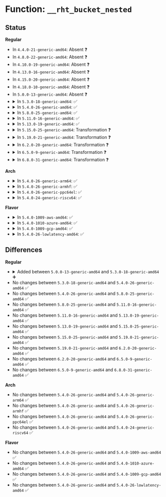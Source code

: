 # Function: <code>__rht_bucket_nested</code>

## Status
<b>Regular</b>
<ul>
<li>
In <code>4.4.0-21-generic-amd64</code>: Absent ❓
</li>
<li>
In <code>4.8.0-22-generic-amd64</code>: Absent ❓
</li>
<li>
In <code>4.10.0-19-generic-amd64</code>: Absent ❓
</li>
<li>
In <code>4.13.0-16-generic-amd64</code>: Absent ❓
</li>
<li>
In <code>4.15.0-20-generic-amd64</code>: Absent ❓
</li>
<li>
In <code>4.18.0-10-generic-amd64</code>: Absent ❓
</li>
<li>
In <code>5.0.0-13-generic-amd64</code>: Absent ❓
</li>
<li>
<details>
<summary>In <code>5.3.0-18-generic-amd64</code>: ✅</summary>

```c
struct rhash_lock_head * * __rht_bucket_nested(const struct bucket_table * tbl, unsigned int hash)
```

```json
{
  "name": "__rht_bucket_nested",
  "collision_type": "Unique Global",
  "inline_type": "No",
  "funcs": [
    {
      "addr": 18446744071584139072,
      "name": "__rht_bucket_nested",
      "external": true,
      "loc": "lib/rhashtable.c:1167",
      "file": "lib/rhashtable.c",
      "inline": "seen, unknown",
      "caller_inline": [],
      "caller_func": [
        "kernel/bpf/offload.c:bpf_offload_dev_netdev_unregister",
        "lib/rhashtable.c:rhashtable_free_and_destroy",
        "lib/rhashtable.c:__rhashtable_walk_find_next",
        "lib/rhashtable.c:rhashtable_walk_start_check",
        "lib/rhashtable.c:rhashtable_walk_start_check",
        "lib/rhashtable.c:rhashtable_insert_slow",
        "lib/rhashtable.c:rhashtable_rehash_table",
        "net/netlink/af_netlink.c:netlink_remove",
        "net/ipv4/inet_fragment.c:inet_frag_kill",
        "net/ipv4/ipmr.c:mroute_clean_tables",
        "net/xfrm/xfrm_policy.c:__xfrm_policy_inexact_prune_bin",
        "net/ipv6/ip6mr.c:mroute_clean_tables",
        "net/ipv6/ip6mr.c:ip6mr_mfc_delete",
        "net/ipv6/seg6_hmac.c:seg6_hmac_info_del"
      ]
    }
  ],
  "symbols": [
    {
      "addr": 18446744071584139072,
      "name": "__rht_bucket_nested",
      "section": ".text",
      "bind": "STB_GLOBAL",
      "size": 83
    }
  ]
}
```
</details>
</li>
<li>
<details>
<summary>In <code>5.4.0-26-generic-amd64</code>: ✅</summary>

```c
struct rhash_lock_head * * __rht_bucket_nested(const struct bucket_table * tbl, unsigned int hash)
```

```json
{
  "name": "__rht_bucket_nested",
  "collision_type": "Unique Global",
  "inline_type": "No",
  "funcs": [
    {
      "addr": 18446744071584261520,
      "name": "__rht_bucket_nested",
      "external": true,
      "loc": "lib/rhashtable.c:1167",
      "file": "lib/rhashtable.c",
      "inline": "seen, unknown",
      "caller_inline": [],
      "caller_func": [
        "kernel/bpf/offload.c:bpf_offload_dev_netdev_unregister",
        "lib/rhashtable.c:rhashtable_free_and_destroy",
        "lib/rhashtable.c:__rhashtable_walk_find_next",
        "lib/rhashtable.c:rhashtable_walk_start_check",
        "lib/rhashtable.c:rhashtable_walk_start_check",
        "lib/rhashtable.c:rhashtable_insert_slow",
        "lib/rhashtable.c:rhashtable_rehash_table",
        "net/core/xdp.c:mem_id_disconnect",
        "net/core/xdp.c:mem_xa_remove",
        "net/netlink/af_netlink.c:netlink_remove",
        "net/ipv4/inet_fragment.c:inet_frag_kill",
        "net/ipv4/ipmr.c:mroute_clean_tables",
        "net/ipv6/ip6mr.c:mroute_clean_tables",
        "net/ipv6/ip6mr.c:ip6mr_mfc_delete",
        "net/ipv6/seg6_hmac.c:seg6_hmac_info_del"
      ]
    }
  ],
  "symbols": [
    {
      "addr": 18446744071584261520,
      "name": "__rht_bucket_nested",
      "section": ".text",
      "bind": "STB_GLOBAL",
      "size": 83
    }
  ]
}
```
</details>
</li>
<li>
<details>
<summary>In <code>5.8.0-25-generic-amd64</code>: ✅</summary>

```c
struct rhash_lock_head * * __rht_bucket_nested(const struct bucket_table * tbl, unsigned int hash)
```

```json
{
  "name": "__rht_bucket_nested",
  "collision_type": "Unique Global",
  "inline_type": "No",
  "funcs": [
    {
      "addr": 18446744071584669392,
      "name": "__rht_bucket_nested",
      "external": true,
      "loc": "lib/rhashtable.c:1174",
      "file": "lib/rhashtable.c",
      "inline": "seen, unknown",
      "caller_inline": [],
      "caller_func": [
        "ipc/util.c:__rhashtable_remove_fast_one",
        "lib/rhashtable.c:__rhashtable_walk_find_next",
        "lib/rhashtable.c:rhashtable_walk_start_check",
        "lib/rhashtable.c:rhashtable_walk_start_check",
        "lib/rhashtable.c:rhashtable_try_insert",
        "lib/rhashtable.c:rhashtable_rehash_chain",
        "net/core/xdp.c:__rhashtable_remove_fast_one",
        "net/netlink/af_netlink.c:__rhashtable_remove_fast_one",
        "net/ipv4/inet_fragment.c:__rhashtable_remove_fast_one",
        "net/ipv4/ipmr.c:__rhashtable_remove_fast_one",
        "net/ipv6/ip6mr.c:__rhashtable_remove_fast_one",
        "net/ipv6/seg6_hmac.c:__rhashtable_remove_fast_one"
      ]
    }
  ],
  "symbols": [
    {
      "addr": 18446744071584669392,
      "name": "__rht_bucket_nested",
      "section": ".text",
      "bind": "STB_GLOBAL",
      "size": 89
    }
  ]
}
```
</details>
</li>
<li>
<details>
<summary>In <code>5.11.0-16-generic-amd64</code>: ✅</summary>

```c
struct rhash_lock_head * * __rht_bucket_nested(const struct bucket_table * tbl, unsigned int hash)
```

```json
{
  "name": "__rht_bucket_nested",
  "collision_type": "Unique Global",
  "inline_type": "No",
  "funcs": [
    {
      "addr": 18446744071584787040,
      "name": "__rht_bucket_nested",
      "external": true,
      "loc": "lib/rhashtable.c:1174",
      "file": "lib/rhashtable.c",
      "inline": "seen, unknown",
      "caller_inline": [],
      "caller_func": [
        "ipc/util.c:__rhashtable_remove_fast_one",
        "lib/rhashtable.c:__rhashtable_walk_find_next",
        "lib/rhashtable.c:rhashtable_walk_start_check",
        "lib/rhashtable.c:rhashtable_walk_start_check",
        "lib/rhashtable.c:rhashtable_try_insert",
        "lib/rhashtable.c:rhashtable_rehash_chain",
        "net/core/xdp.c:__rhashtable_remove_fast_one",
        "net/netlink/af_netlink.c:__rhashtable_remove_fast_one",
        "net/ipv4/inet_fragment.c:__rhashtable_remove_fast_one",
        "net/ipv4/ipmr.c:__rhashtable_remove_fast_one",
        "net/ipv6/ip6mr.c:__rhashtable_remove_fast_one",
        "net/ipv6/seg6_hmac.c:__rhashtable_remove_fast_one"
      ]
    }
  ],
  "symbols": [
    {
      "addr": 18446744071584787040,
      "name": "__rht_bucket_nested",
      "section": ".text",
      "bind": "STB_GLOBAL",
      "size": 89
    }
  ]
}
```
</details>
</li>
<li>
<details>
<summary>In <code>5.13.0-19-generic-amd64</code>: ✅</summary>

```c
struct rhash_lock_head * * __rht_bucket_nested(const struct bucket_table * tbl, unsigned int hash)
```

```json
{
  "name": "__rht_bucket_nested",
  "collision_type": "Unique Global",
  "inline_type": "No",
  "funcs": [
    {
      "addr": 18446744071584831104,
      "name": "__rht_bucket_nested",
      "external": true,
      "loc": "lib/rhashtable.c:1174",
      "file": "lib/rhashtable.c",
      "inline": "seen, unknown",
      "caller_inline": [],
      "caller_func": [
        "ipc/util.c:__rhashtable_remove_fast_one",
        "lib/rhashtable.c:__rhashtable_walk_find_next",
        "lib/rhashtable.c:rhashtable_walk_start_check",
        "lib/rhashtable.c:rhashtable_walk_start_check",
        "lib/rhashtable.c:rhashtable_try_insert",
        "lib/rhashtable.c:rhashtable_rehash_table",
        "net/core/xdp.c:__rhashtable_remove_fast_one",
        "net/netlink/af_netlink.c:__rhashtable_remove_fast_one",
        "net/ipv4/inet_fragment.c:__rhashtable_remove_fast_one",
        "net/ipv4/ipmr.c:__rhashtable_remove_fast_one",
        "net/ipv6/ip6mr.c:__rhashtable_remove_fast_one",
        "net/ipv6/seg6_hmac.c:__rhashtable_remove_fast_one"
      ]
    }
  ],
  "symbols": [
    {
      "addr": 18446744071584831104,
      "name": "__rht_bucket_nested",
      "section": ".text",
      "bind": "STB_GLOBAL",
      "size": 89
    }
  ]
}
```
</details>
</li>
<li>
<details>
<summary>In <code>5.15.0-25-generic-amd64</code>: Transformation ❓</summary>

```c
struct rhash_lock_head * * __rht_bucket_nested(const struct bucket_table * tbl, unsigned int hash)
```

```json
{
  "name": "__rht_bucket_nested",
  "collision_type": "Unique Global",
  "inline_type": "No",
  "funcs": [
    {
      "addr": 0,
      "name": "__rht_bucket_nested",
      "external": true,
      "loc": "lib/rhashtable.c:1174",
      "file": "lib/rhashtable.c",
      "inline": "seen, unknown",
      "caller_inline": [],
      "caller_func": [
        "ipc/util.c:__rhashtable_remove_fast_one",
        "lib/rhashtable.c:__rhashtable_walk_find_next",
        "lib/rhashtable.c:rhashtable_walk_start_check",
        "lib/rhashtable.c:rhashtable_walk_start_check",
        "lib/rhashtable.c:rhashtable_try_insert",
        "lib/rhashtable.c:rhashtable_rehash_table",
        "net/core/xdp.c:__rhashtable_remove_fast_one",
        "net/netlink/af_netlink.c:__rhashtable_remove_fast_one",
        "net/ipv4/inet_fragment.c:__rhashtable_remove_fast_one",
        "net/ipv4/ipmr.c:__rhashtable_remove_fast_one",
        "net/ipv6/ioam6.c:__rhashtable_remove_fast_one",
        "net/ipv6/ip6mr.c:__rhashtable_remove_fast_one",
        "net/ipv6/seg6_hmac.c:__rhashtable_remove_fast_one"
      ]
    }
  ],
  "symbols": [
    {
      "addr": 18446744071592323743,
      "name": "__rht_bucket_nested.cold",
      "section": ".text",
      "bind": "STB_LOCAL",
      "size": 129
    },
    {
      "addr": 18446744071585249968,
      "name": "__rht_bucket_nested",
      "section": ".text",
      "bind": "STB_GLOBAL",
      "size": 141
    }
  ]
}
```
</details>
</li>
<li>
<details>
<summary>In <code>5.19.0-21-generic-amd64</code>: Transformation ❓</summary>

```c
struct rhash_lock_head * * __rht_bucket_nested(const struct bucket_table * tbl, unsigned int hash)
```

```json
{
  "name": "__rht_bucket_nested",
  "collision_type": "Unique Global",
  "inline_type": "No",
  "funcs": [
    {
      "addr": 0,
      "name": "__rht_bucket_nested",
      "external": true,
      "loc": "lib/rhashtable.c:1174",
      "file": "lib/rhashtable.c",
      "inline": "seen, unknown",
      "caller_inline": [],
      "caller_func": [
        "lib/rhashtable.c:__rhashtable_walk_find_next",
        "lib/rhashtable.c:rhashtable_walk_start_check",
        "lib/rhashtable.c:rhashtable_walk_start_check",
        "lib/rhashtable.c:rhashtable_try_insert",
        "lib/rhashtable.c:rhashtable_rehash_table"
      ]
    }
  ],
  "symbols": [
    {
      "addr": 18446744071594128239,
      "name": "__rht_bucket_nested.cold",
      "section": ".text",
      "bind": "STB_LOCAL",
      "size": 129
    },
    {
      "addr": 18446744071586092080,
      "name": "__rht_bucket_nested",
      "section": ".text",
      "bind": "STB_GLOBAL",
      "size": 153
    }
  ]
}
```
</details>
</li>
<li>
<details>
<summary>In <code>6.2.0-20-generic-amd64</code>: Transformation ❓</summary>

```c
struct rhash_lock_head * * __rht_bucket_nested(const struct bucket_table * tbl, unsigned int hash)
```

```json
{
  "name": "__rht_bucket_nested",
  "collision_type": "Unique Global",
  "inline_type": "No",
  "funcs": [
    {
      "addr": 0,
      "name": "__rht_bucket_nested",
      "external": true,
      "loc": "lib/rhashtable.c:1178",
      "file": "lib/rhashtable.c",
      "inline": "seen, unknown",
      "caller_inline": [],
      "caller_func": [
        "lib/rhashtable.c:__rhashtable_walk_find_next",
        "lib/rhashtable.c:rhashtable_walk_start_check",
        "lib/rhashtable.c:rhashtable_walk_start_check",
        "lib/rhashtable.c:rhashtable_try_insert",
        "lib/rhashtable.c:rhashtable_rehash_table"
      ]
    }
  ],
  "symbols": [
    {
      "addr": 18446744071596115163,
      "name": "__rht_bucket_nested.cold",
      "section": ".text",
      "bind": "STB_LOCAL",
      "size": 129
    },
    {
      "addr": 18446744071587075440,
      "name": "__rht_bucket_nested",
      "section": ".text",
      "bind": "STB_GLOBAL",
      "size": 153
    }
  ]
}
```
</details>
</li>
<li>
<details>
<summary>In <code>6.5.0-9-generic-amd64</code>: Transformation ❓</summary>

```c
struct rhash_lock_head * * __rht_bucket_nested(const struct bucket_table * tbl, unsigned int hash)
```

```json
{
  "name": "__rht_bucket_nested",
  "collision_type": "Unique Global",
  "inline_type": "No",
  "funcs": [
    {
      "addr": 0,
      "name": "__rht_bucket_nested",
      "external": true,
      "loc": "lib/rhashtable.c:1178",
      "file": "lib/rhashtable.c",
      "inline": "seen, unknown",
      "caller_inline": [],
      "caller_func": [
        "lib/rhashtable.c:__rhashtable_walk_find_next",
        "lib/rhashtable.c:rhashtable_walk_start_check",
        "lib/rhashtable.c:rhashtable_walk_start_check",
        "lib/rhashtable.c:rhashtable_try_insert",
        "lib/rhashtable.c:rhashtable_rehash_table"
      ]
    }
  ],
  "symbols": [
    {
      "addr": 18446744071596640823,
      "name": "__rht_bucket_nested.cold",
      "section": ".text",
      "bind": "STB_LOCAL",
      "size": 134
    },
    {
      "addr": 18446744071587334016,
      "name": "__rht_bucket_nested",
      "section": ".text",
      "bind": "STB_GLOBAL",
      "size": 140
    }
  ]
}
```
</details>
</li>
<li>
<details>
<summary>In <code>6.8.0-31-generic-amd64</code>: Transformation ❓</summary>

```c
struct rhash_lock_head * * __rht_bucket_nested(const struct bucket_table * tbl, unsigned int hash)
```

```json
{
  "name": "__rht_bucket_nested",
  "collision_type": "Unique Global",
  "inline_type": "No",
  "funcs": [
    {
      "addr": 0,
      "name": "__rht_bucket_nested",
      "external": true,
      "loc": "lib/rhashtable.c:1178",
      "file": "lib/rhashtable.c",
      "inline": "seen, unknown",
      "caller_inline": [],
      "caller_func": [
        "lib/rhashtable.c:__rhashtable_walk_find_next",
        "lib/rhashtable.c:rhashtable_walk_start_check",
        "lib/rhashtable.c:rhashtable_walk_start_check",
        "lib/rhashtable.c:rhashtable_try_insert",
        "lib/rhashtable.c:rhashtable_rehash_table"
      ]
    }
  ],
  "symbols": [
    {
      "addr": 18446744071597548888,
      "name": "__rht_bucket_nested.cold",
      "section": ".text",
      "bind": "STB_LOCAL",
      "size": 134
    },
    {
      "addr": 18446744071587617408,
      "name": "__rht_bucket_nested",
      "section": ".text",
      "bind": "STB_GLOBAL",
      "size": 140
    }
  ]
}
```
</details>
</li>
</ul>
<b>Arch</b>
<ul>
<li>
<details>
<summary>In <code>5.4.0-26-generic-arm64</code>: ✅</summary>

```c
struct rhash_lock_head * * __rht_bucket_nested(const struct bucket_table * tbl, unsigned int hash)
```

```json
{
  "name": "__rht_bucket_nested",
  "collision_type": "Unique Global",
  "inline_type": "No",
  "funcs": [
    {
      "addr": 18446603336496142864,
      "name": "__rht_bucket_nested",
      "external": true,
      "loc": "lib/rhashtable.c:1167",
      "file": "lib/rhashtable.c",
      "inline": "seen, unknown",
      "caller_inline": [],
      "caller_func": [
        "kernel/bpf/offload.c:bpf_offload_dev_netdev_unregister",
        "lib/rhashtable.c:rhashtable_free_and_destroy",
        "lib/rhashtable.c:__rhashtable_walk_find_next",
        "lib/rhashtable.c:rhashtable_walk_start_check",
        "lib/rhashtable.c:rhashtable_walk_start_check",
        "lib/rhashtable.c:rhashtable_insert_slow",
        "lib/rhashtable.c:rhashtable_rehash_table",
        "net/core/xdp.c:mem_id_disconnect",
        "net/core/xdp.c:mem_xa_remove",
        "net/netlink/af_netlink.c:netlink_remove",
        "net/ipv4/inet_fragment.c:inet_frag_kill",
        "net/ipv4/ipmr.c:mroute_clean_tables",
        "net/xfrm/xfrm_policy.c:__xfrm_policy_inexact_prune_bin",
        "net/ipv6/ip6mr.c:mroute_clean_tables",
        "net/ipv6/ip6mr.c:ip6mr_mfc_delete",
        "net/ipv6/seg6_hmac.c:seg6_hmac_info_del"
      ]
    }
  ],
  "symbols": [
    {
      "addr": 18446603336496142864,
      "name": "__rht_bucket_nested",
      "section": ".text",
      "bind": "STB_GLOBAL",
      "size": 92
    }
  ]
}
```
</details>
</li>
<li>
<details>
<summary>In <code>5.4.0-26-generic-armhf</code>: ✅</summary>

```c
struct rhash_lock_head * * __rht_bucket_nested(const struct bucket_table * tbl, unsigned int hash)
```

```json
{
  "name": "__rht_bucket_nested",
  "collision_type": "Unique Global",
  "inline_type": "No",
  "funcs": [
    {
      "addr": 3229464876,
      "name": "__rht_bucket_nested",
      "external": true,
      "loc": "lib/rhashtable.c:1167",
      "file": "lib/rhashtable.c",
      "inline": "seen, unknown",
      "caller_inline": [],
      "caller_func": [
        "kernel/bpf/offload.c:bpf_offload_dev_netdev_unregister",
        "lib/rhashtable.c:rhashtable_free_and_destroy",
        "lib/rhashtable.c:__rhashtable_walk_find_next",
        "lib/rhashtable.c:rhashtable_walk_start_check",
        "lib/rhashtable.c:rhashtable_walk_start_check",
        "lib/rhashtable.c:rhashtable_insert_slow",
        "lib/rhashtable.c:rhashtable_rehash_table",
        "net/core/xdp.c:mem_id_disconnect",
        "net/core/xdp.c:mem_xa_remove",
        "net/netlink/af_netlink.c:netlink_remove",
        "net/ipv4/inet_fragment.c:inet_frag_kill",
        "net/ipv4/ipmr.c:mroute_clean_tables",
        "net/ipv4/ipmr.c:ipmr_mfc_delete",
        "net/ipv6/ip6mr.c:mroute_clean_tables",
        "net/ipv6/ip6mr.c:ip6mr_mfc_delete",
        "net/ipv6/seg6_hmac.c:seg6_hmac_info_del"
      ]
    }
  ],
  "symbols": [
    {
      "addr": 3229464876,
      "name": "__rht_bucket_nested",
      "section": ".text",
      "bind": "STB_GLOBAL",
      "size": 96
    }
  ]
}
```
</details>
</li>
<li>
<details>
<summary>In <code>5.4.0-26-generic-ppc64el</code>: ✅</summary>

```c
struct rhash_lock_head * * __rht_bucket_nested(const struct bucket_table * tbl, unsigned int hash)
```

```json
{
  "name": "__rht_bucket_nested",
  "collision_type": "Unique Global",
  "inline_type": "No",
  "funcs": [
    {
      "addr": 13835058055290401344,
      "name": "__rht_bucket_nested",
      "external": true,
      "loc": "lib/rhashtable.c:1167",
      "file": "lib/rhashtable.c",
      "inline": "seen, unknown",
      "caller_inline": [],
      "caller_func": [
        "kernel/bpf/offload.c:bpf_offload_dev_netdev_unregister",
        "lib/rhashtable.c:rhashtable_free_and_destroy",
        "lib/rhashtable.c:__rhashtable_walk_find_next",
        "lib/rhashtable.c:rhashtable_walk_start_check",
        "lib/rhashtable.c:rhashtable_walk_start_check",
        "lib/rhashtable.c:rhashtable_insert_slow",
        "lib/rhashtable.c:rhashtable_rehash_table",
        "net/core/xdp.c:mem_id_disconnect",
        "net/core/xdp.c:mem_allocator_disconnect",
        "net/netlink/af_netlink.c:netlink_remove",
        "net/ipv4/inet_fragment.c:inet_frag_kill",
        "net/ipv4/ipmr.c:mroute_clean_tables",
        "net/ipv6/ip6mr.c:mroute_clean_tables",
        "net/ipv6/ip6mr.c:ip6mr_mfc_delete",
        "net/ipv6/seg6_hmac.c:seg6_hmac_info_del"
      ]
    }
  ],
  "symbols": [
    {
      "addr": 13835058055290401344,
      "name": "__rht_bucket_nested",
      "section": ".text",
      "bind": "STB_GLOBAL",
      "size": 140
    }
  ]
}
```
</details>
</li>
<li>
<details>
<summary>In <code>5.4.0-24-generic-riscv64</code>: ✅</summary>

```c
struct rhash_lock_head * * __rht_bucket_nested(const struct bucket_table * tbl, unsigned int hash)
```

```json
{
  "name": "__rht_bucket_nested",
  "collision_type": "Unique Global",
  "inline_type": "No",
  "funcs": [
    {
      "addr": 18446743936275198418,
      "name": "__rht_bucket_nested",
      "external": true,
      "loc": "lib/rhashtable.c:1167",
      "file": "lib/rhashtable.c",
      "inline": "seen, unknown",
      "caller_inline": [],
      "caller_func": [
        "kernel/bpf/offload.c:bpf_offload_dev_netdev_unregister",
        "lib/rhashtable.c:rhashtable_free_and_destroy",
        "lib/rhashtable.c:__rhashtable_walk_find_next",
        "lib/rhashtable.c:rhashtable_walk_start_check",
        "lib/rhashtable.c:rhashtable_walk_start_check",
        "lib/rhashtable.c:rhashtable_insert_slow",
        "lib/rhashtable.c:rhashtable_rehash_table",
        "net/core/xdp.c:mem_id_disconnect",
        "net/core/xdp.c:mem_allocator_disconnect",
        "net/netlink/af_netlink.c:netlink_remove",
        "net/ipv4/inet_fragment.c:inet_frag_kill",
        "net/ipv4/ipmr.c:mroute_clean_tables",
        "net/ipv6/ip6mr.c:mroute_clean_tables",
        "net/ipv6/ip6mr.c:ip6mr_mfc_delete",
        "net/ipv6/seg6_hmac.c:seg6_hmac_info_del"
      ]
    }
  ],
  "symbols": [
    {
      "addr": 18446743936275198418,
      "name": "__rht_bucket_nested",
      "section": ".text",
      "bind": "STB_GLOBAL",
      "size": 98
    }
  ]
}
```
</details>
</li>
</ul>
<b>Flavor</b>
<ul>
<li>
<details>
<summary>In <code>5.4.0-1009-aws-amd64</code>: ✅</summary>

```c
struct rhash_lock_head * * __rht_bucket_nested(const struct bucket_table * tbl, unsigned int hash)
```

```json
{
  "name": "__rht_bucket_nested",
  "collision_type": "Unique Global",
  "inline_type": "No",
  "funcs": [
    {
      "addr": 18446744071584230256,
      "name": "__rht_bucket_nested",
      "external": true,
      "loc": "lib/rhashtable.c:1167",
      "file": "lib/rhashtable.c",
      "inline": "seen, unknown",
      "caller_inline": [],
      "caller_func": [
        "kernel/bpf/offload.c:bpf_offload_dev_netdev_unregister",
        "lib/rhashtable.c:rhashtable_free_and_destroy",
        "lib/rhashtable.c:__rhashtable_walk_find_next",
        "lib/rhashtable.c:rhashtable_walk_start_check",
        "lib/rhashtable.c:rhashtable_walk_start_check",
        "lib/rhashtable.c:rhashtable_insert_slow",
        "lib/rhashtable.c:rhashtable_rehash_table",
        "net/core/xdp.c:mem_id_disconnect",
        "net/core/xdp.c:mem_xa_remove",
        "net/netlink/af_netlink.c:netlink_remove",
        "net/ipv4/inet_fragment.c:inet_frag_kill",
        "net/ipv4/ipmr.c:mroute_clean_tables",
        "net/ipv6/ip6mr.c:mroute_clean_tables",
        "net/ipv6/ip6mr.c:ip6mr_mfc_delete",
        "net/ipv6/seg6_hmac.c:seg6_hmac_info_del"
      ]
    }
  ],
  "symbols": [
    {
      "addr": 18446744071584230256,
      "name": "__rht_bucket_nested",
      "section": ".text",
      "bind": "STB_GLOBAL",
      "size": 83
    }
  ]
}
```
</details>
</li>
<li>
<details>
<summary>In <code>5.4.0-1010-azure-amd64</code>: ✅</summary>

```c
struct rhash_lock_head * * __rht_bucket_nested(const struct bucket_table * tbl, unsigned int hash)
```

```json
{
  "name": "__rht_bucket_nested",
  "collision_type": "Unique Global",
  "inline_type": "No",
  "funcs": [
    {
      "addr": 18446744071584165456,
      "name": "__rht_bucket_nested",
      "external": true,
      "loc": "lib/rhashtable.c:1167",
      "file": "lib/rhashtable.c",
      "inline": "seen, unknown",
      "caller_inline": [],
      "caller_func": [
        "kernel/bpf/offload.c:bpf_offload_dev_netdev_unregister",
        "lib/rhashtable.c:rhashtable_free_and_destroy",
        "lib/rhashtable.c:__rhashtable_walk_find_next",
        "lib/rhashtable.c:rhashtable_walk_start_check",
        "lib/rhashtable.c:rhashtable_walk_start_check",
        "lib/rhashtable.c:rhashtable_insert_slow",
        "lib/rhashtable.c:rhashtable_rehash_table",
        "net/core/xdp.c:mem_id_disconnect",
        "net/core/xdp.c:mem_xa_remove",
        "net/netlink/af_netlink.c:netlink_remove",
        "net/ipv4/inet_fragment.c:inet_frag_kill",
        "net/ipv4/ipmr.c:mroute_clean_tables",
        "net/ipv6/ip6mr.c:mroute_clean_tables",
        "net/ipv6/ip6mr.c:ip6mr_mfc_delete",
        "net/ipv6/seg6_hmac.c:seg6_hmac_info_del"
      ]
    }
  ],
  "symbols": [
    {
      "addr": 18446744071584165456,
      "name": "__rht_bucket_nested",
      "section": ".text",
      "bind": "STB_GLOBAL",
      "size": 83
    }
  ]
}
```
</details>
</li>
<li>
<details>
<summary>In <code>5.4.0-1009-gcp-amd64</code>: ✅</summary>

```c
struct rhash_lock_head * * __rht_bucket_nested(const struct bucket_table * tbl, unsigned int hash)
```

```json
{
  "name": "__rht_bucket_nested",
  "collision_type": "Unique Global",
  "inline_type": "No",
  "funcs": [
    {
      "addr": 18446744071584214016,
      "name": "__rht_bucket_nested",
      "external": true,
      "loc": "lib/rhashtable.c:1167",
      "file": "lib/rhashtable.c",
      "inline": "seen, unknown",
      "caller_inline": [],
      "caller_func": [
        "kernel/bpf/offload.c:bpf_offload_dev_netdev_unregister",
        "lib/rhashtable.c:rhashtable_free_and_destroy",
        "lib/rhashtable.c:__rhashtable_walk_find_next",
        "lib/rhashtable.c:rhashtable_walk_start_check",
        "lib/rhashtable.c:rhashtable_walk_start_check",
        "lib/rhashtable.c:rhashtable_insert_slow",
        "lib/rhashtable.c:rhashtable_rehash_table",
        "net/core/xdp.c:mem_id_disconnect",
        "net/core/xdp.c:mem_xa_remove",
        "net/netlink/af_netlink.c:netlink_remove",
        "net/ipv4/inet_fragment.c:inet_frag_kill",
        "net/ipv4/ipmr.c:mroute_clean_tables",
        "net/ipv6/ip6mr.c:mroute_clean_tables",
        "net/ipv6/ip6mr.c:ip6mr_mfc_delete",
        "net/ipv6/seg6_hmac.c:seg6_hmac_info_del"
      ]
    }
  ],
  "symbols": [
    {
      "addr": 18446744071584214016,
      "name": "__rht_bucket_nested",
      "section": ".text",
      "bind": "STB_GLOBAL",
      "size": 83
    }
  ]
}
```
</details>
</li>
<li>
<details>
<summary>In <code>5.4.0-26-lowlatency-amd64</code>: ✅</summary>

```c
struct rhash_lock_head * * __rht_bucket_nested(const struct bucket_table * tbl, unsigned int hash)
```

```json
{
  "name": "__rht_bucket_nested",
  "collision_type": "Unique Global",
  "inline_type": "No",
  "funcs": [
    {
      "addr": 18446744071584318880,
      "name": "__rht_bucket_nested",
      "external": true,
      "loc": "lib/rhashtable.c:1167",
      "file": "lib/rhashtable.c",
      "inline": "seen, unknown",
      "caller_inline": [],
      "caller_func": [
        "kernel/bpf/offload.c:bpf_offload_dev_netdev_unregister",
        "lib/rhashtable.c:rhashtable_free_and_destroy",
        "lib/rhashtable.c:__rhashtable_walk_find_next",
        "lib/rhashtable.c:rhashtable_walk_start_check",
        "lib/rhashtable.c:rhashtable_walk_start_check",
        "lib/rhashtable.c:rhashtable_insert_slow",
        "lib/rhashtable.c:rhashtable_rehash_table",
        "net/core/xdp.c:mem_xa_remove",
        "net/netlink/af_netlink.c:netlink_remove",
        "net/ipv4/inet_fragment.c:inet_frag_kill",
        "net/ipv4/ipmr.c:mroute_clean_tables",
        "net/ipv6/ip6mr.c:mroute_clean_tables",
        "net/ipv6/ip6mr.c:ip6mr_mfc_delete",
        "net/ipv6/seg6_hmac.c:seg6_hmac_info_del"
      ]
    }
  ],
  "symbols": [
    {
      "addr": 18446744071584318880,
      "name": "__rht_bucket_nested",
      "section": ".text",
      "bind": "STB_GLOBAL",
      "size": 83
    }
  ]
}
```
</details>
</li>
</ul>

## Differences
<b>Regular</b>
<ul>
<li>
<details>
<summary>Added between <code>5.0.0-13-generic-amd64</code> and <code>5.3.0-18-generic-amd64</code> ➕</summary>

```c
struct rhash_lock_head * * __rht_bucket_nested(const struct bucket_table * tbl, unsigned int hash)
```
</details>
</li>
<li>
No changes between <code>5.3.0-18-generic-amd64</code> and <code>5.4.0-26-generic-amd64</code> ✅
</li>
<li>
No changes between <code>5.4.0-26-generic-amd64</code> and <code>5.8.0-25-generic-amd64</code> ✅
</li>
<li>
No changes between <code>5.8.0-25-generic-amd64</code> and <code>5.11.0-16-generic-amd64</code> ✅
</li>
<li>
No changes between <code>5.11.0-16-generic-amd64</code> and <code>5.13.0-19-generic-amd64</code> ✅
</li>
<li>
No changes between <code>5.13.0-19-generic-amd64</code> and <code>5.15.0-25-generic-amd64</code> ✅
</li>
<li>
No changes between <code>5.15.0-25-generic-amd64</code> and <code>5.19.0-21-generic-amd64</code> ✅
</li>
<li>
No changes between <code>5.19.0-21-generic-amd64</code> and <code>6.2.0-20-generic-amd64</code> ✅
</li>
<li>
No changes between <code>6.2.0-20-generic-amd64</code> and <code>6.5.0-9-generic-amd64</code> ✅
</li>
<li>
No changes between <code>6.5.0-9-generic-amd64</code> and <code>6.8.0-31-generic-amd64</code> ✅
</li>
</ul>
<b>Arch</b>
<ul>
<li>
No changes between <code>5.4.0-26-generic-amd64</code> and <code>5.4.0-26-generic-arm64</code> ✅
</li>
<li>
No changes between <code>5.4.0-26-generic-amd64</code> and <code>5.4.0-26-generic-armhf</code> ✅
</li>
<li>
No changes between <code>5.4.0-26-generic-amd64</code> and <code>5.4.0-26-generic-ppc64el</code> ✅
</li>
<li>
No changes between <code>5.4.0-26-generic-amd64</code> and <code>5.4.0-24-generic-riscv64</code> ✅
</li>
</ul>
<b>Flavor</b>
<ul>
<li>
No changes between <code>5.4.0-26-generic-amd64</code> and <code>5.4.0-1009-aws-amd64</code> ✅
</li>
<li>
No changes between <code>5.4.0-26-generic-amd64</code> and <code>5.4.0-1010-azure-amd64</code> ✅
</li>
<li>
No changes between <code>5.4.0-26-generic-amd64</code> and <code>5.4.0-1009-gcp-amd64</code> ✅
</li>
<li>
No changes between <code>5.4.0-26-generic-amd64</code> and <code>5.4.0-26-lowlatency-amd64</code> ✅
</li>
</ul>
